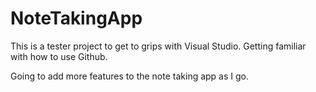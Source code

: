 # NoteTakingApp
This is a tester project to get to grips with Visual Studio.
Getting familiar with how to use Github.

Going to add more features to the note taking app as I go.
